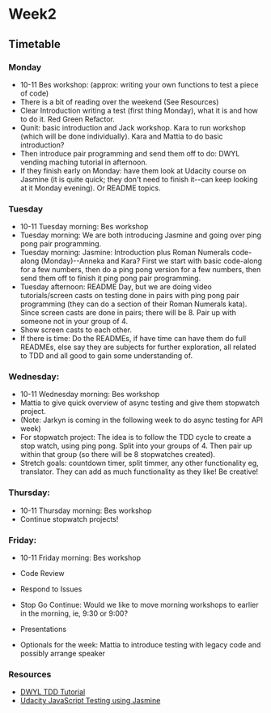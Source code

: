 # Week2

## Timetable

### Monday

* 10-11 Bes workshop: (approx: writing your own functions to test a piece of code) 
* There is a bit of reading over the weekend (See Resources) 
* Clear Introduction writing a test (first thing Monday), what it is and how to do it. Red Green Refactor.
* Qunit: basic introduction and Jack workshop. Kara to run workshop (which will be done individually).  Kara and Mattia to do basic introduction?
* Then introduce pair programming and send them off to do: DWYL vending maching tutorial in afternoon.
* If they finish early on Monday: have them look at Udacity course on Jasmine (it is quite quick; they don't need to finish it--can keep looking at it Monday evening).  Or README topics.

### Tuesday 

* 10-11 Tuesday morning: Bes workshop
* Tuesday morning: We are both introducing Jasmine and going over ping pong pair programming.
* Tuesday morning: Jasmine: Introduction plus Roman Numerals code-along (Monday)--Anneka and Kara?  First we start with basic code-along for a few numbers, then do a ping pong version for a few numbers, then send them off to finish it ping pong pair programming.
* Tuesday afternoon: README Day, but we are doing video tutorials/screen casts on testing done in pairs with ping pong pair programming (they can do a section of their Roman Numerals kata).  Since screen casts are done in pairs; there will be 8.  Pair up with someone not in your group of 4.
* Show screen casts to each other.
* If there is time: Do the READMEs, if have time can have them do full READMEs, else say they are subjects for further exploration, all related to TDD and all good to gain some understanding of.

### Wednesday:

* 10-11 Wednesday morning: Bes workshop
* Mattia to give quick overview of async testing and give them stopwatch project.
* (Note: Jarkyn is coming in the following week to do async testing for API week)
* For stopwatch project: The idea is to follow the TDD cycle to create a stop watch, using ping pong. Split into your groups of 4. Then pair up within that group (so there will be 8 stopwatches created).
* Stretch goals: countdown timer, split timmer, any other functionality eg, translator. They can add as much functionality as they like! Be creative!

### Thursday:
* 10-11 Thursday morning: Bes workshop
* Continue stopwatch projects!

### Friday:
* 10-11 Friday morning: Bes workshop
* Code Review
* Respond to Issues
* Stop Go Continue: Would we like to move morning workshops to earlier in the morning, ie, 9:30 or 9:00?
* Presentations


* Optionals for the week: Mattia to introduce testing with legacy code and possibly arrange speaker 



### Resources
* [DWYL TDD Tutorial](https://github.com/dwyl/learn-tdd)
* [Udacity JavaScript Testing using Jasmine](https://www.udacity.com/course/javascript-testing--ud549)

